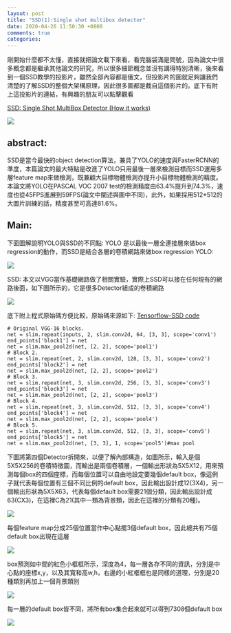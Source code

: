 ```yaml
---
layout: post
title: "SSD(1):Single shot multibox detector"
date: 2020-04-26 11:50:30 +0800
comments: true
categories: 
---
```



剛開始什麼都不太懂，直接就把論文載下來看，看完腦袋滿是問號，因為論文中很多概念都是繼承其他論文的研究，所以很多細節概念並沒有講得特別清晰，後來看到一個SSD教學的投影片，雖然全部內容都是俄文，但投影片的圖就足夠讓我們清楚的了解SSD的整個大架構原理，因此很多圖都是截自這個影片的。底下有附上這投影片的連結，有興趣的朋友可以點擊觀看


[SSD: Single Shot MultiBox Detector (How it works)](https://www.youtube.com/watch?v=P8e-G-Mhx4k&t=3s)

![](https://i.imgur.com/kUu8wpR.png)

## abstract:
SSD是當今最快的object detection算法，兼具了YOLO的速度與FasterRCNN的準度，本篇論文的最大特點是改進了YOLO只用最後一層來檢測目標而SSD運用多層feature map來做檢測，既兼顧大目標物體檢測亦提升小目標物體檢測的精度。本論文將YOLO在PASCAL VOC 2007 test的檢測精度由63.4%提升到74.3%，速度也從45FPS進展到59FPS(論文中闡述與圖中不同)，此外，如果採用512*512的大圖片訓練的話，精度甚至可高達81.6%。

## Main:
下面圖解說明YOLO與SSD的不同點:
YOLO 是以最後一層全連接層來做box regression的動作，而SSD是結合各層的卷積網路來做box regression
YOLO:

![](https://i.imgur.com/xRLiOQP.png)

SSD:
本文以VGG當作基礎網路做了相關實驗，實際上SSD可以接在任何現有的網路後面，如下圖所示的，它是很多Detector組成的卷積網路

![](https://i.imgur.com/q1iet4G.png)

底下附上程式原始碼方便比較，原始碼來源如下:
[Tensorflow-SSD code](https://github.com/balancap/SSD-Tensorflow)


```
# Original VGG-16 blocks.
net = slim.repeat(inputs, 2, slim.conv2d, 64, [3, 3], scope='conv1')
end_points['block1'] = net
net = slim.max_pool2d(net, [2, 2], scope='pool1')
# Block 2.
net = slim.repeat(net, 2, slim.conv2d, 128, [3, 3], scope='conv2')
end_points['block2'] = net
net = slim.max_pool2d(net, [2, 2], scope='pool2')
# Block 3.
net = slim.repeat(net, 3, slim.conv2d, 256, [3, 3], scope='conv3')
end_points['block3'] = net
net = slim.max_pool2d(net, [2, 2], scope='pool3')
# Block 4.
net = slim.repeat(net, 3, slim.conv2d, 512, [3, 3], scope='conv4')
end_points['block4'] = net
net = slim.max_pool2d(net, [2, 2], scope='pool4')
# Block 5.
net = slim.repeat(net, 3, slim.conv2d, 512, [3, 3], scope='conv5')
end_points['block5'] = net
net = slim.max_pool2d(net, [3, 3], 1, scope='pool5')#max pool
```


下圖將第四個Detector拆開來，以便了解內部構造，如圖所示，輸入是個5X5X256的卷積特徵圖，而輸出是兩個卷積層，一個輸出形狀為5X5X12，用來預測每個box的四個座標，而每個位置可以自由地設定要幾個default box，像這例子就代表每個位置有三個不同比例的default box，因此輸出設計成12(3X4)，另一個輸出形狀為5X5X63，代表每個default box需要21個分類，因此輸出設計成63(CX3)，在這裡C為21(其中一類為背景類，因此在這裡的分類有20種)。

![](https://i.imgur.com/OpT13zi.png)

每個feature map分成25個位置當作中心點擺3個default box，因此總共有75個default box出現在這層

![](https://i.imgur.com/VDeLk1R.png)

box預測如中間的紅色小框框所示，深度為4，每一層各存不同的資訊，分別是中心點的座標x,y，以及其寬和高w,h，右邊的小紅框框也是同樣的道理，分別是20種類別再加上一個背景類別

![](https://i.imgur.com/Dh6eeX0.png)

每一層的default box皆不同，將所有box集合起來就可以得到7308個default box

![](https://i.imgur.com/wPRiIAO.png)
